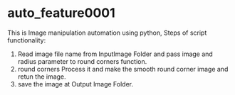# auto_feature0001
This is Image manipulation automation using python, 
Steps of script functionality: 
1) Read image file name from InputImage Folder and pass image and radius parameter to round corners function. 
2) round corners Process it and make the smooth round corner image and retun the image. 
3) save the image at Output Image Folder.
